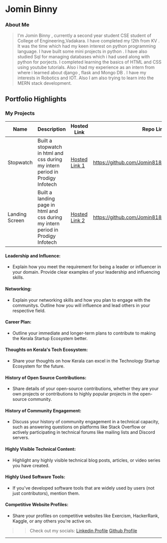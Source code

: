 # Jomin Binny

### About Me

> I'm Jomin Binny , currently a second year student CSE student of College of Engineering,Vadakara. I have completed my !2th from KV . It was the time which had my keen interest on python programming language. I have built some mini projects in python . I have also studied Sql for managing databases which i had used along with python for porjects. I completed learning the basics of HTML and CSS using youtube tutorials. Also i had my experience as an intern from where i learned about django , flask and Mongo DB . I have my interests in Robotics and IOT. Also I am also trying to learn into the MERN stack development.


## Portfolio Highlights

### My Projects

| Name           | Description                                                                      | Hosted Link                              | Repo Link                                                      |
|----------------|----------------------------------------------------------------------------------|------------------------------------------|----------------------------------------------------------------|
| Stopwatch      | Built a stopwatch in html and css during my intern period in Prodigy Infotech    | [Hosted Link 1](https://example.com)     | https://github.com/Jomin8186/PRODIGY_WD_02.git                 |
| Landing Screen | Built a landing page in html and css during my intern period in Prodigy Infotech | [Hosted Link 2](https://example.com)     | https://github.com/Jomin8186/PRODIGY_WD_01.git                 |

#### Leadership and Influence:

- Explain how you meet the requirement for being a leader or influencer in your domain. Provide clear examples of your leadership and influencing skills.

#### Networking:

- Explain your networking skills and how you plan to engage with the communitys. Outline how you will influence and lead others in your respective field.

#### Career Plan:

- Outline your immediate and longer-term plans to contribute to making the Kerala Startup Ecosystem better.

#### Thoughts on Kerala's Tech Ecosystem:

- Share your thoughts on how Kerala can excel in the Technology Startup Ecosystem for the future.

#### History of Open Source Contributions:

- Share details of your open-source contributions, whether they are your own projects or contributions to highly popular projects in the open-source community.

#### History of Community Engagement:

-  Discuss your history of community engagement in a technical capacity, such as answering questions on platforms like Stack Overflow or actively participating in technical forums like mailing lists and Discord servers.

#### Highly Visible Technical Content:

- Highlight any highly visible technical blog posts, articles, or video series you have created.

#### Highly Used Software Tools:

- If you've developed software tools that are widely used by users (not just contributors), mention them.

#### Competitive Website Profiles:

- Share your profiles on competitive websites like Exercism, HackerRank, Kaggle, or any others you're active on.


>> Check out my socials:
>> [Linkedin Profile](https://www.linkedin.com/in/jomin-binny-a51238224/)
>> [Github Profile](https://github.com/Jomin8186)

---
